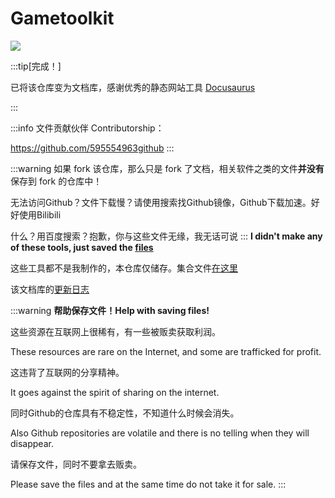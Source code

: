 # Gametoolkit

![](/img/192.png)

:::tip[完成！]

已将该仓库变为文档库，感谢优秀的静态网站工具 [Docusaurus](https://docusaurus.io)

:::

:::info
文件贡献伙伴 Contributorship：

https://github.com/595554963github
:::

:::warning
如果 fork 该仓库，那么只是 fork 了文档，相关软件之类的文件**并没有**保存到 fork 的仓库中！

无法访问Github？文件下载慢？请使用搜索找Github镜像，Github下载加速。好好使用Bilibili

什么？用百度搜索？抱歉，你与这些文件无缘，我无话可说
:::
**I didn't make any of these tools, just saved the [files](https://github.com/Little-Data/Gametoolkit/releases)**

这些工具都不是我制作的，本仓库仅储存。集合文件[在这里](https://github.com/Little-Data/Gametoolkit/releases)

该文档库的[更新日志](/blog)

:::warning
**帮助保存文件！Help with saving files!**

这些资源在互联网上很稀有，有一些被贩卖获取利润。

These resources are rare on the Internet, and some are trafficked for profit.

这违背了互联网的分享精神。

It goes against the spirit of sharing on the internet.

同时Github的仓库具有不稳定性，不知道什么时候会消失。

Also Github repositories are volatile and there is no telling when they will disappear.

请保存文件，同时不要拿去贩卖。

Please save the files and at the same time do not take it for sale.
:::